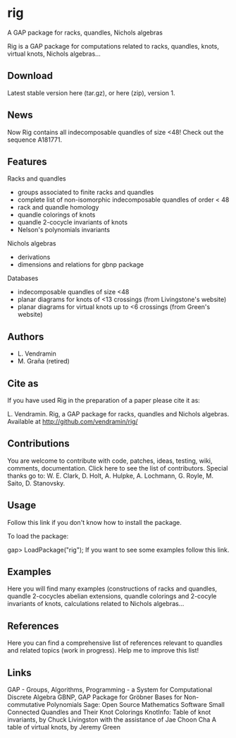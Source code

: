 # rig
A GAP package for racks, quandles, Nichols algebras

Rig is a GAP package for computations related to racks, quandles, knots, virtual knots, Nichols algebras...

Download
--------
Latest stable version here (tar.gz), or here (zip), version 1.

News
----
Now Rig contains all indecomposable quandles of size <48! Check out the sequence A181771.

Features
--------
Racks and quandles
* groups associated to finite racks and quandles
* complete list of non-isomorphic indecomposable quandles of order < 48
* rack and quandle homology
* quandle colorings of knots
* quandle 2-cocycle invariants of knots
* Nelson's polynomials invariants

Nichols algebras
* derivations
* dimensions and relations for gbnp package

Databases
* indecomposable quandles of size <48
* planar diagrams for knots of <13 crossings (from Livingstone's website)
* planar diagrams for virtual knots up to <6 crossings (from Green's website)

Authors
-------
* L. Vendramin
* M. Graña (retired)

Cite as
-------
If you have used Rig in the preparation of a paper please cite it as:

L. Vendramin. Rig, a GAP package for racks, quandles and Nichols algebras. Available at http://github.com/vendramin/rig/

Contributions
-------------
You are welcome to contribute with code, patches, ideas, testing, wiki, comments, documentation. Click here to see the list of contributors.
Special thanks go to: W. E. Clark, D. Holt, A. Hulpke, A. Lochmann, G. Royle, M. Saito, D. Stanovsky.

Usage
-----
Follow this link if you don't know how to install the package.

To load the package:

gap> LoadPackage("rig");
If you want to see some examples follow this link.

Examples
--------
Here you will find many examples (constructions of racks and quandles, quandle 2-cocycles abelian extensions, quandle colorings and 2-cocyle invariants of knots, calculations related to Nichols algebras...

References
----------
Here you can find a comprehensive list of references relevant to quandles and related topics (work in progress). Help me to improve this list!

Links
-----
GAP - Groups, Algorithms, Programming - a System for Computational Discrete Algebra
GBNP, GAP Package for Gröbner Bases for Non-commutative Polynomials
Sage: Open Source Mathematics Software
Small Connected Quandles and Their Knot Colorings
KnotInfo: Table of knot invariants, by Chuck Livingston with the assistance of Jae Choon Cha
A table of virtual knots, by Jeremy Green
